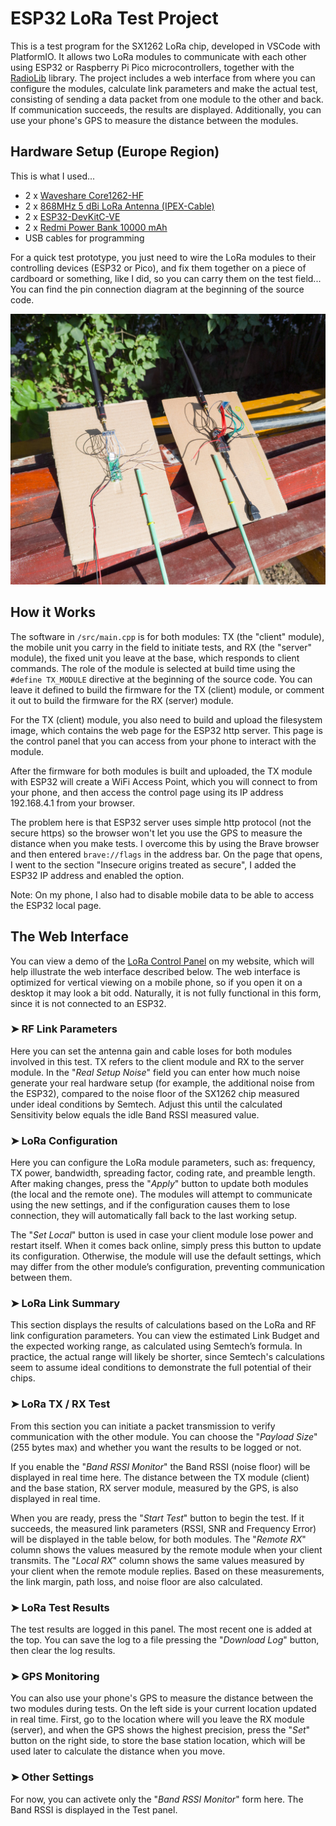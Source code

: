 # ESP32 LoRa Test Project

This is a test program for the SX1262 LoRa chip, developed in VSCode with PlatformIO. It allows two LoRa modules to communicate with each other using ESP32 or Raspberry Pi Pico microcontrollers, together with the [RadioLib](https://github.com/jgromes/RadioLib) library. The project includes a web interface from where you can configure the modules, calculate link parameters and make the actual test, consisting of sending a data packet from one module to the other and back. If communication succeeds, the results are displayed. Additionally, you can use your phone's GPS to measure the distance between the modules.

## Hardware Setup (Europe Region)
This is what I used...
* 2 x [Waveshare Core1262-HF](https://www.waveshare.com/wiki/Core1262-868M)
* 2 x [868MHz 5 dBi LoRa Antenna (IPEX-Cable)](https://www.aliexpress.com/item/1005006833587735.html)
* 2 x [ESP32-DevKitC-VE](https://www.aliexpress.com/item/1005004441541467.html)
* 2 x [Redmi Power Bank 10000 mAh](https://www.mi.com/ae-en/product/10000mah-redmi-power-bank/)
* USB cables for programming

For a quick test prototype, you just need to wire the LoRa modules to their controlling devices (ESP32 or Pico), and fix them together on a piece of cardboard or something, like I did, so you can carry them on the test field... You can find the pin connection diagram at the beginning of the source code.

<img src="images/hw_setup.jpg" alt="Hardware Setup" width="600">

## How it Works
The software in `/src/main.cpp` is for both modules: TX (the "client" module), the mobile unit you carry in the field to initiate tests, and RX (the "server" module), the fixed unit you leave at the base, which responds to client commands. The role of the module is selected at build time using the `#define TX_MODULE` directive at the beginning of the source code. You can leave it defined to build the firmware for the TX (client) module, or comment it out to build the firmware for the RX (server) module. 

For the TX (client) module, you also need to build and upload the filesystem image, which contains the web page for the ESP32 http server. This page is the control panel that you can access from your phone to interact with the module. 

After the firmware for both modules is built and uploaded, the TX module with ESP32 will create a WiFi Access Point, which you will connect to from your phone, and then access the control page using its IP address 192.168.4.1 from your browser.

The problem here is that ESP32 server uses simple http protocol (not the secure https) so the browser won't let you use the GPS to measure the distance when you make tests. I overcome this by using the Brave browser and then entered `brave://flags` in the address bar. On the page that opens, I went to the section "Insecure origins treated as secure", I added the ESP32 IP address and enabled the option.

Note: On my phone, I also had to disable mobile data to be able to access the ESP32 local page.

## The Web Interface
You can view a demo of the [LoRa Control Panel](https://marus-gradinaru.42web.io/ESP32/LoRa-Test/Demo/index.html) on my website, which will help illustrate the web interface described below. The web interface is optimized for vertical viewing on a mobile phone, so if you open it on a desktop it may look a bit odd.
Naturally, it is not fully functional in this form, since it is not connected to an ESP32.

### ➤ RF Link Parameters
Here you can set the antenna gain and cable loses for both modules involved in this test. TX refers to the client module and RX to the server module. In the "_Real Setup Noise_" field you can enter how much noise generate your real hardware setup (for example, the additional noise from the ESP32), compared to the noise floor of the SX1262 chip measured under ideal conditions by Semtech. Adjust this until the calculated Sensitivity below equals the idle Band RSSI measured value. 

### ➤ LoRa Configuration
Here you can configure the LoRa module parameters, such as: frequency, TX power, bandwidth, spreading factor, coding rate, and preamble length. After making changes, press the "_Apply_" button to update both modules (the local and the remote one). The modules will attempt to communicate using the new settings, and if the configuration causes them to lose connection, they will automatically fall back to the last working setup.

The "_Set Local_" button is used in case your client module lose power and restart itself. When it comes back online, simply press this button to update its configuration.
Otherwise, the module will use the default settings, which may differ from the other module’s configuration, preventing communication between them.

### ➤ LoRa Link Summary
This section displays the results of calculations based on the LoRa and RF link configuration parameters. You can view the estimated Link Budget and the expected working range, as calculated using Semtech’s formula. In practice, the actual range will likely be shorter, since Semtech's calculations seem to assume ideal conditions to demonstrate the full potential of their chips.

### ➤ LoRa TX / RX Test
From this section you can initiate a packet transmission to verify communication with the other module. You can choose the "_Payload Size_" (255 bytes max) and whether you want the results to be logged or not. 

If you enable the "_Band RSSI Monitor_" the Band RSSI (noise floor) will be displayed in real time here. The distance between the TX module (client) and the base station, RX server module, measured by the GPS, is also displayed in real time.

When you are ready, press the "_Start Test_" button to begin the test. If it succeeds, the measured link parameters (RSSI, SNR and Frequency Error) will be displayed in the table below, for both modules. The "_Remote RX_" column shows the values measured by the remote module when your client transmits. The "_Local RX_" column shows the same values measured by your client when the remote module replies. Based on these measurements, the link margin, path loss, and noise floor are also calculated.

### ➤ LoRa Test Results
The test results are logged in this panel. The most recent one is added at the top. You can save the log to a file pressing the "_Download Log_" button, then clear the log results.

### ➤ GPS Monitoring
You can also use your phone's GPS to measure the distance between the two modules during tests. On the left side is your current location updated in real time. First, go to the location where will you leave the RX module (server), and when the GPS shows the highest precision, press the "_Set_" button on the right side, to store the base station location, which will be used later to calculate the distance when you move. 

### ➤ Other Settings
For now, you can activete only the "_Band RSSI Monitor_" form here. The Band RSSI is displayed in the Test panel.